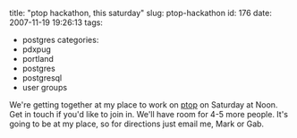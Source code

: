 title: "ptop hackathon, this saturday"
slug: ptop-hackathon
id: 176
date: 2007-11-19 19:26:13
tags: 
- postgres
categories: 
- pdxpug
- portland
- postgres
- postgresql
- user groups

We're getting together at my place to work on [ptop](http://ptop.projects.postgresql.org/) on Saturday at Noon. Get in touch if you'd like to join in. We'll have room for 4-5 more people.  It's going to be at my place, so for directions just email me, Mark or Gab. 
